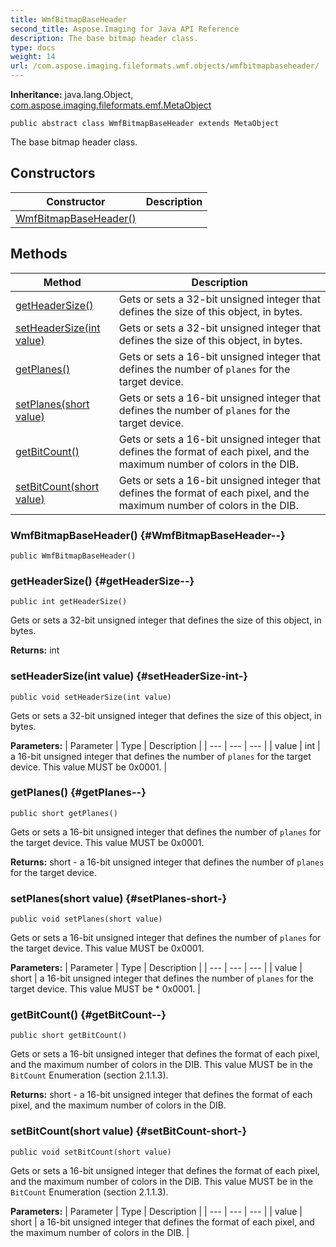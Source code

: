 ```yaml
---
title: WmfBitmapBaseHeader
second_title: Aspose.Imaging for Java API Reference
description: The base bitmap header class.
type: docs
weight: 14
url: /com.aspose.imaging.fileformats.wmf.objects/wmfbitmapbaseheader/
---
```

**Inheritance:**
java.lang.Object, [com.aspose.imaging.fileformats.emf.MetaObject](../../com.aspose.imaging.fileformats.emf/metaobject)
```
public abstract class WmfBitmapBaseHeader extends MetaObject
```

The base bitmap header class.
## Constructors

| Constructor | Description |
| --- | --- |
| [WmfBitmapBaseHeader()](#WmfBitmapBaseHeader--) |  |
## Methods

| Method | Description |
| --- | --- |
| [getHeaderSize()](#getHeaderSize--) | Gets or sets a 32-bit unsigned integer that defines the size of this object, in bytes. |
| [setHeaderSize(int value)](#setHeaderSize-int-) | Gets or sets a 32-bit unsigned integer that defines the size of this object, in bytes. |
| [getPlanes()](#getPlanes--) | Gets or sets a 16-bit unsigned integer that defines the number of `planes` for the target device. |
| [setPlanes(short value)](#setPlanes-short-) | Gets or sets a 16-bit unsigned integer that defines the number of `planes` for the target device. |
| [getBitCount()](#getBitCount--) | Gets or sets a 16-bit unsigned integer that defines the format of each pixel, and the maximum number of colors in the DIB. |
| [setBitCount(short value)](#setBitCount-short-) | Gets or sets a 16-bit unsigned integer that defines the format of each pixel, and the maximum number of colors in the DIB. |
### WmfBitmapBaseHeader() {#WmfBitmapBaseHeader--}
```
public WmfBitmapBaseHeader()
```


### getHeaderSize() {#getHeaderSize--}
```
public int getHeaderSize()
```


Gets or sets a 32-bit unsigned integer that defines the size of this object, in bytes.

**Returns:**
int
### setHeaderSize(int value) {#setHeaderSize-int-}
```
public void setHeaderSize(int value)
```


Gets or sets a 32-bit unsigned integer that defines the size of this object, in bytes.

**Parameters:**
| Parameter | Type | Description |
| --- | --- | --- |
| value | int | a 16-bit unsigned integer that defines the number of `planes` for the target device. This value MUST be 0x0001. |

### getPlanes() {#getPlanes--}
```
public short getPlanes()
```


Gets or sets a 16-bit unsigned integer that defines the number of `planes` for the target device. This value MUST be 0x0001.

**Returns:**
short - a 16-bit unsigned integer that defines the number of `planes` for the target device.
### setPlanes(short value) {#setPlanes-short-}
```
public void setPlanes(short value)
```


Gets or sets a 16-bit unsigned integer that defines the number of `planes` for the target device. This value MUST be 0x0001.

**Parameters:**
| Parameter | Type | Description |
| --- | --- | --- |
| value | short | a 16-bit unsigned integer that defines the number of `planes` for the target device. This value MUST be \* 0x0001. |

### getBitCount() {#getBitCount--}
```
public short getBitCount()
```


Gets or sets a 16-bit unsigned integer that defines the format of each pixel, and the maximum number of colors in the DIB. This value MUST be in the `BitCount` Enumeration (section 2.1.1.3).

**Returns:**
short - a 16-bit unsigned integer that defines the format of each pixel, and the maximum number of colors in the DIB.
### setBitCount(short value) {#setBitCount-short-}
```
public void setBitCount(short value)
```


Gets or sets a 16-bit unsigned integer that defines the format of each pixel, and the maximum number of colors in the DIB. This value MUST be in the `BitCount` Enumeration (section 2.1.1.3).

**Parameters:**
| Parameter | Type | Description |
| --- | --- | --- |
| value | short | a 16-bit unsigned integer that defines the format of each pixel, and the maximum number of colors in the DIB. |

